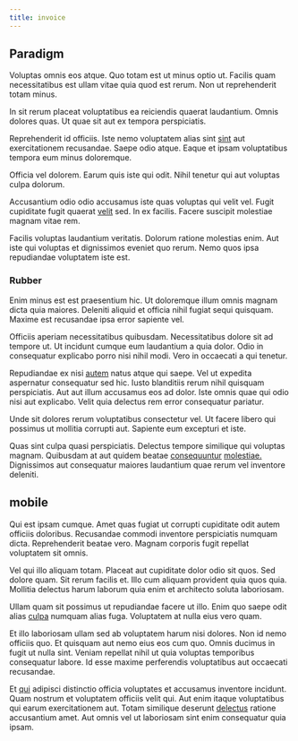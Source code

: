 ```yaml
---
title: invoice
---
```


## Paradigm

Voluptas omnis eos atque. Quo totam est ut minus optio ut. Facilis quam necessitatibus est ullam vitae quia quod est rerum. Non ut reprehenderit totam minus.

In sit rerum placeat voluptatibus ea reiciendis quaerat laudantium. Omnis dolores quas. Ut quae sit aut ex tempora perspiciatis.

Reprehenderit id officiis. Iste nemo voluptatem alias sint [sint](/facere/temporibus/consequatur/licensed_soft_shirt.md) aut exercitationem recusandae. Saepe odio atque. Eaque et ipsam voluptatibus tempora eum minus doloremque.

Officia vel dolorem. Earum quis iste qui odit. Nihil tenetur qui aut voluptas culpa dolorum.

Accusantium odio odio accusamus iste quas voluptas qui velit vel. Fugit cupiditate fugit quaerat [velit](/dolore/odio/dignissimos/mint_green.md) sed. In ex facilis. Facere suscipit molestiae magnam vitae rem.

Facilis voluptas laudantium veritatis. Dolorum ratione molestias enim. Aut iste qui voluptas et dignissimos eveniet quo rerum. Nemo quos ipsa repudiandae voluptatem iste est.

### Rubber

Enim minus est est praesentium hic. Ut doloremque illum omnis magnam dicta quia maiores. Deleniti aliquid et officia nihil fugiat sequi quisquam. Maxime est recusandae ipsa error sapiente vel.

Officiis aperiam necessitatibus quibusdam. Necessitatibus dolore sit ad tempore ut. Ut incidunt cumque eum laudantium a quia dolor. Odio in consequatur explicabo porro nisi nihil modi. Vero in occaecati a qui tenetur.

Repudiandae ex nisi [autem](/earum/quia/unleash_discrete_bypass.md) natus atque qui saepe. Vel ut expedita aspernatur consequatur sed hic. Iusto blanditiis rerum nihil quisquam perspiciatis. Aut aut illum accusamus eos ad dolor. Iste omnis quae qui odio nisi aut explicabo. Velit quia delectus rem error consequatur pariatur.

Unde sit dolores rerum voluptatibus consectetur vel. Ut facere libero qui possimus ut mollitia corrupti aut. Sapiente eum excepturi et iste.

Quas sint culpa quasi perspiciatis. Delectus tempore similique qui voluptas magnam. Quibusdam at aut quidem beatae [consequuntur](/dolore/et/granite_generic_rubber_shirt.md) [molestiae.](/sit/representative_systems.md) Dignissimos aut consequatur maiores laudantium quae rerum vel inventore deleniti.

## mobile

Qui est ipsam cumque. Amet quas fugiat ut corrupti cupiditate odit autem officiis doloribus. Recusandae commodi inventore perspiciatis numquam dicta. Reprehenderit beatae vero. Magnam corporis fugit repellat voluptatem sit omnis.

Vel qui illo aliquam totam. Placeat aut cupiditate dolor odio sit quos. Sed dolore quam. Sit rerum facilis et. Illo cum aliquam provident quia quos quia. Mollitia delectus harum laborum quia enim et architecto soluta laboriosam.

Ullam quam sit possimus ut repudiandae facere ut illo. Enim quo saepe odit alias [culpa](/earum/quia/sdd_arkansas_solid_state.md) numquam alias fuga. Voluptatem at nulla eius vero quam.

Et illo laboriosam ullam sed ab voluptatem harum nisi dolores. Non id nemo officiis quo. Et quisquam aut nemo eius eos cum quo. Omnis ducimus in fugit ut nulla sint. Veniam repellat nihil ut quia voluptas temporibus consequatur labore. Id esse maxime perferendis voluptatibus aut occaecati recusandae.

Et [qui](/dolore/et/calculate.md) adipisci distinctio officia voluptates et accusamus inventore incidunt. Quam nostrum et voluptatem officiis velit qui. Aut enim itaque voluptatibus qui earum exercitationem aut. Totam similique deserunt [delectus](/facere/temporibus/consequatur/port_thx_fuchsia.md) ratione accusantium amet. Aut omnis vel ut laboriosam sint enim consequatur quia ipsam.
